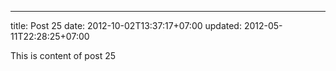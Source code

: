 ---
title: Post 25
date: 2012-10-02T13:37:17+07:00
updated: 2012-05-11T22:28:25+07:00

This is content of post 25